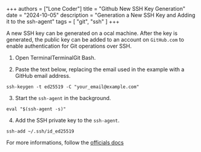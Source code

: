 +++
authors = ["Lone Coder"]
title = "Github New SSH Key Generation"
date = "2024-10-05"
description = "Generation a New SSH Key and Adding it to the ssh-agent"
tags = [
    "git", "ssh"
]
+++

A new SSH key can be generated on a ocal machine. After the key is generated, the public key can be added to an account on `GitHub.com` to enable authentication for Git operations over SSH.

1. Open TerminalTerminalGit Bash.

2. Paste the text below, replacing the email used in the example with a GitHub email address.
```
ssh-keygen -t ed25519 -C "your_email@example.com"
```

3. Start the `ssh-agent` in the background.
```
eval "$(ssh-agent -s)"
```

4. Add the SSH private key to the `ssh-agent`.
```
ssh-add ~/.ssh/id_ed25519
```

For more informations, follow the [officials docs](https://docs.github.com/en/authentication/connecting-to-github-with-ssh/generating-a-new-ssh-key-and-adding-it-to-the-ssh-agent)
